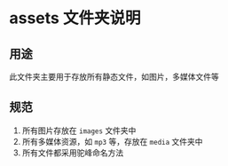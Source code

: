# assets 文件夹说明
  
## 用途

此文件夹主要用于存放所有静态文件，如图片，多媒体文件等

## 规范

1. 所有图片存放在 `images` 文件夹中
2. 所有多媒体资源，如 `mp3` 等，存放在 `media` 文件夹中
3. 所有文件都采用驼峰命名方法
